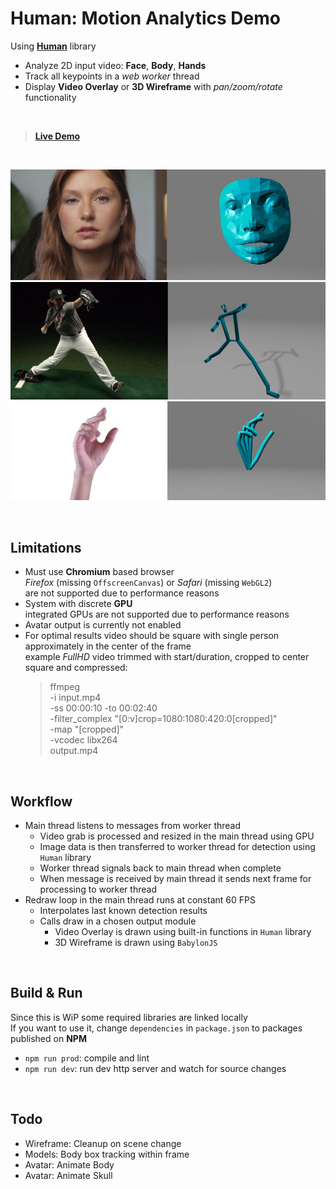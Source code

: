 # Human: Motion Analytics Demo

Using [**Human**](https://github.com/vladmandic/human) library

- Analyze 2D input video: **Face**, **Body**, **Hands**
- Track all keypoints in a *web worker* thread
- Display **Video Overlay** or **3D Wireframe** with *pan/zoom/rotate* functionality

<br>

> [**Live Demo**](https://vladmandic.github.io/human-motion/src/index.html)

<br>

![**Screenshot-Face**](assets/screenshot-face.jpg)
![**Screenshot-Body**](assets/screenshot-body.jpg)
![**Screenshot-Hand**](assets/screenshot-hand.jpg)

<br>

## Limitations

- Must use **Chromium** based browser  
  *Firefox* (missing `OffscreenCanvas`) or *Safari* (missing `WebGL2`)  
  are not supported due to performance reasons  
- System with discrete **GPU**  
  integrated GPUs are not supported due to performance reasons  
- Avatar output is currently not enabled
- For optimal results video should be square with single person approximately in the center of the frame  
  example *FullHD* video trimmed with start/duration, cropped to center square and compressed:
  > ffmpeg \
  -i input.mp4 \
  -ss 00:00:10 -to 00:02:40 \
  -filter_complex "[0:v]crop=1080:1080:420:0[cropped]" \
  -map "[cropped]" \
  -vcodec libx264 \
  output.mp4

<br>

## Workflow

- Main thread listens to messages from worker thread
  - Video grab is processed and resized in the main thread using GPU
  - Image data is then transferred to worker thread for detection using `Human` library
  - Worker thread signals back to main thread when complete
  - When message is received by main thread it sends next frame for processing to worker thread
- Redraw loop in the main thread runs at constant 60 FPS
  - Interpolates last known detection results
  - Calls draw in a chosen output module
    - Video Overlay is drawn using built-in functions in `Human` library
    - 3D Wireframe is drawn using `BabylonJS`

<br>

## Build & Run

Since this is WiP some required libraries are linked locally  
If you want to use it, change `dependencies` in `package.json` to packages published on **NPM**  

- `npm run prod`: compile and lint
- `npm run dev`: run dev http server and watch for source changes

<br>

## Todo

- Wireframe: Cleanup on scene change
- Models: Body box tracking within frame
- Avatar: Animate Body
- Avatar: Animate Skull
